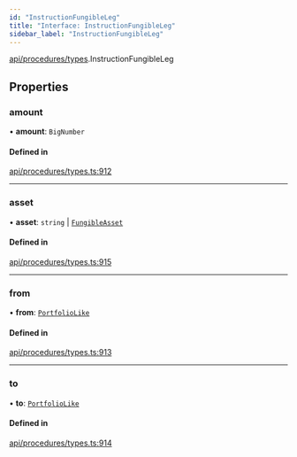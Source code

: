 ```yaml
---
id: "InstructionFungibleLeg"
title: "Interface: InstructionFungibleLeg"
sidebar_label: "InstructionFungibleLeg"
---
```


[api/procedures/types](../../../../../modules/API/Procedures/Types/Types.md).InstructionFungibleLeg

## Properties

### amount

• **amount**: `BigNumber`

#### Defined in

[api/procedures/types.ts:912](https://github.com/PolymeshAssociation/polymesh-sdk/blob/5b946f904/src/api/procedures/types.ts#L912)

___

### asset

• **asset**: `string` \| [`FungibleAsset`](../../../../../classes/API/Entities/Asset/Fungible/FungibleAsset.md)

#### Defined in

[api/procedures/types.ts:915](https://github.com/PolymeshAssociation/polymesh-sdk/blob/5b946f904/src/api/procedures/types.ts#L915)

___

### from

• **from**: [`PortfolioLike`](../../../../../modules/API/Entities/Types/Types.md#portfoliolike)

#### Defined in

[api/procedures/types.ts:913](https://github.com/PolymeshAssociation/polymesh-sdk/blob/5b946f904/src/api/procedures/types.ts#L913)

___

### to

• **to**: [`PortfolioLike`](../../../../../modules/API/Entities/Types/Types.md#portfoliolike)

#### Defined in

[api/procedures/types.ts:914](https://github.com/PolymeshAssociation/polymesh-sdk/blob/5b946f904/src/api/procedures/types.ts#L914)
